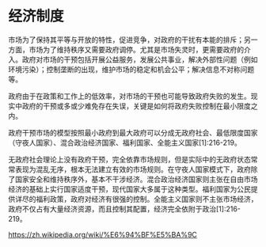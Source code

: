 # 经济制度

市场为了保持其平等与开放的特性，促进竞争，对政府的干扰有本能的排斥；另一方面，市场为了维持秩序又需要政府调停。尤其是市场失灵时，更需要政府的介入。政府对市场的干预包括开展公益服务，发展公共事业，解决外部性问题（例如环境污染）；控制垄断的出现，维护市场的稳定和机会公平；解决信息不对称问题等。

政府由于在政策和工作上的低效率，对市场的干预也可能导致政府失败的发生。现实中政府的干预或多或少难免存在失误，关键是如何将政府失败控制在最小限度之内。

政府干预市场的模型按照最小政府到最大政府可以分成无政府社会、最低限度国家（守夜人国家）、混合政治经济国家、福利国家、全能主义国家[1]:216-219。

无政府社会理论上没有政府干预，完全依靠市场规则，但是实际中的无政府状态常常表现为混乱无序，根本无法建立有效的市场规则。在守夜人国家模式下，政府除了国家安全和维持秩序外，基本不干涉经济。混合政治经济国家则主张在自由市场经济的基础上实行国家适度干预，现代国家大多属于这种类型。福利国家为公民提供详尽的福利政策，政府对经济有很强的控制。全能主义国家则不主张市场经济，政府不仅占有大量经济资源，而且控制其配置，经济完全依附于政治[1]:216-219。

https://zh.wikipedia.org/wiki/%E6%94%BF%E5%BA%9C
